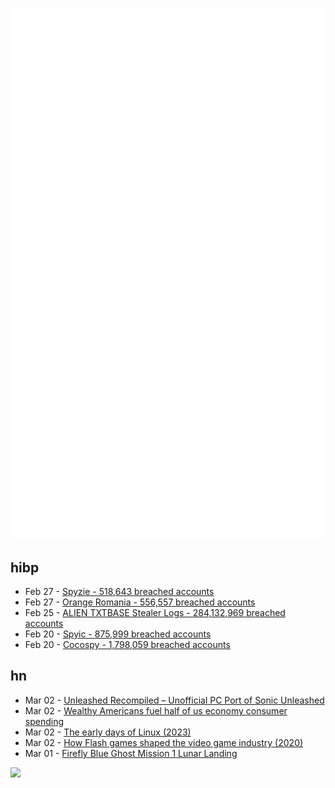 ![Metrics](https://raw.githubusercontent.com/phixion/phixion/master/metrics.svg)

## hibp

<!--
for https://github.com/phixion/phixion/blob/main/.github/workflows/feeds.yml
-->
<!--START_SECTION:haveibeenpwnd-->
- Feb 27 - [Spyzie - 518,643 breached accounts](https://haveibeenpwned.com/PwnedWebsites#Spyzie)
- Feb 27 - [Orange Romania - 556,557 breached accounts](https://haveibeenpwned.com/PwnedWebsites#OrangeRomania)
- Feb 25 - [ALIEN TXTBASE Stealer Logs - 284,132,969 breached accounts](https://haveibeenpwned.com/PwnedWebsites#AlienStealerLogs)
- Feb 20 - [Spyic - 875,999 breached accounts](https://haveibeenpwned.com/PwnedWebsites#Spyic)
- Feb 20 - [Cocospy - 1,798,059 breached accounts](https://haveibeenpwned.com/PwnedWebsites#Cocospy)
<!--END_SECTION:haveibeenpwnd-->

## hn

<!--
for https://github.com/phixion/phixion/blob/main/.github/workflows/feeds.yml
-->
<!--START_SECTION:hn-->
- Mar 02 - [Unleashed Recompiled – Unofficial PC Port of Sonic Unleashed](https://github.com/hedge-dev/UnleashedRecomp)
- Mar 02 - [Wealthy Americans fuel half of us economy consumer spending](https://www.bloomberg.com/news/articles/2025-02-28/wealthy-americans-fuel-half-of-us-economy-consumer-spending)
- Mar 02 - [The early days of Linux (2023)](https://lwn.net/Articles/928581/)
- Mar 02 - [How Flash games shaped the video game industry (2020)](https://www.flashgamehistory.com/)
- Mar 01 - [Firefly Blue Ghost Mission 1 Lunar Landing](https://plus.nasa.gov/scheduled-video/firefly-blue-ghost-mission-1-lunar-landing/)
<!--END_SECTION:hn-->

<!--
for https://yhype.me
-->
![](https://hit.yhype.me/github/profile?user_id=13013670)
